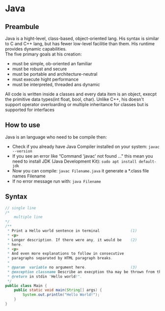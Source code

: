 # Java

## Preambule

Java is a hight-level, class-based, object-oriented lang. His syntax is similar to C and C++ lang, but has fewer low-level facilitie than them. His runtime provides dynamic capabilities.  
The five primary goals at his creation:
- must be simple, ob-oriented an familiar
- must be robust and secure
- must be portable and architecture-neutral
- must execute hight performance
- must be interpreted, threaded ans dynamic  

All code is written inside a classes and every data item is an object, execpt the primitive data types(int float, bool, char).
Unlike C++, his doesn't support operator overloarding or multiple inheritance for classes but is supported for interfaces

## How to use

Java is an language who need to be compile then:
- Check if you already have Java Compiler installed on your system: `javac --version`  
- If you see an error like “Command 'javac' not found ..." this mean you need to install JDK (Java Development Kit): `sudo apt install default-jdk`  
- Now you can compile: `javac Filename.java` it generate a *.class file names Filename  
- If no error message run with: `java Filename`  

## Syntax

```java
// single line
/* 
    multiple line
*/
/**
 * Print a Hello world sentence in terminal              (1)
 * <p>
 * Longer description. If there were any, it would be    (2)
 * here.
 * <p>
 * And even more explanations to follow in consecutive
 * paragraphs separated by HTML paragraph breaks.
 *
 * @param  variable no argument here.                    (3)
 * @exception classname Describe an execption tha may be thrown from this method 
 * @return in stdin "Hello world!".
 */
public class Main {
    public static void main(String[] args) {
        System.out.println("Hello World!");
    }
}
```